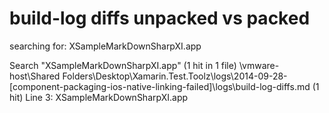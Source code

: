 # build-log diffs unpacked vs packed 

searching for: 
	XSampleMarkDownSharpXI.app

Search "XSampleMarkDownSharpXI.app" (1 hit in 1 file)
  \\vmware-host\Shared Folders\Desktop\Xamarin.Test.Toolz\logs\2014-09-28-[component-packaging-ios-native-linking-failed]\logs\build-log-diffs.md (1 hit)
	Line 3: XSampleMarkDownSharpXI.app
